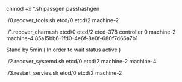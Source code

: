 chmod +x *.sh passgen passhashgen

./0.recover_tools.sh etcd/0 etcd/2 machine-2

./1.recover_charm.sh etcd/0 etcd/2 etcd-378 controller 0 machine-2 machine-4 85a15bb6-1fd0-4e6f-8e0f-680f7d66a7b1

Stand by 5min ( In order to wait status active )

./2.recover_systemd.sh etcd/0 etcd/2 machine-2 machine-4

./3.restart_servies.sh etcd/0 etcd/2 machine-2

